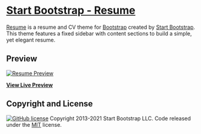 # [Start Bootstrap - Resume](https://startbootstrap.com/theme/resume/)

[Resume](https://startbootstrap.com/theme/resume/) is a resume and CV theme for [Bootstrap](https://getbootstrap.com/) created by [Start Bootstrap](https://startbootstrap.com/). This theme features a fixed sidebar with content sections to build a simple, yet elegant resume.

## Preview

[![Resume Preview](https://rafaelso1.github.io/dist/assets/img/screenshot.png)](https://rafaelso1.github.io/)

**[View Live Preview](https://rafaelso1.github.io/)**
## Copyright and License

[![GitHub license](https://img.shields.io/badge/license-MIT-blue.svg)](https://raw.githubusercontent.com/StartBootstrap/startbootstrap-resume/master/LICENSE)
Copyright 2013-2021 Start Bootstrap LLC. Code released under the [MIT](https://github.com/StartBootstrap/startbootstrap-resume/blob/master/LICENSE) license.
